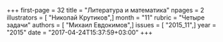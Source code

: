+++
first-page = 32
title = "Литература и математика"
npages = 2
illustrators = [ "Николай Крутиков",]
month = "11"
rubric = "Четыре задачи"
authors = [ "Михаил Евдокимов",]
issues = [ "2015_11",]
year = "2015"
date = "2017-04-24T15:37:59+03:00"
+++
